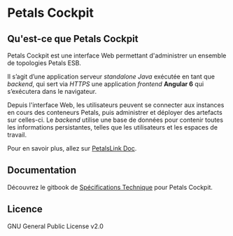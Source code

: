 # Petals Cockpit

## Qu'est-ce que Petals Cockpit

Petals Cockpit est une interface Web permettant d'administrer un ensemble de topologies Petals ESB.

Il s’agit d’une application serveur _standalone Java_ exécutée en tant que _backend_, qui sert via _HTTPS_ une application _frontend_ **Angular 6** qui s’exécutera dans le navigateur.

Depuis l'interface Web, les utilisateurs peuvent se connecter aux instances en cours des conteneurs Petals, puis administrer et déployer des artefacts sur celles-ci. Le _backend_ utilise une base de données pour contenir toutes les informations persistantes, telles que les utilisateurs et les espaces de travail.

Pour en savoir plus, allez sur [PetalsLink Doc](https://doc.petalslink.com/display/petalscockpitsnapshot/Petals+Cockpit+0.22.0-SNAPSHOT).

## Documentation

Découvrez le gitbook de [Spécifications Technique](https://petals.gitbook.io/petals-cockpit-specs) pour Petals Cockpit.

## Licence

GNU General Public License v2.0

